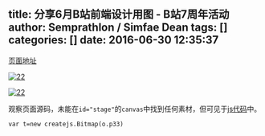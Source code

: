 title: 分享6月B站前端设计用图 - B站7周年活动
author: Semprathlon / Simfae Dean
tags: []
categories: []
date: 2016-06-30 12:35:37
---
[页面地址](http://live.bilibili.com/anniversary)

[![22](/blog/uploads/2016/06/p22-1-1024x779.png)](/blog/uploads/2016/06/p22-1.png)

[![22](/blog/uploads/2016/06/p33-1.png)](/blog/uploads/2016/06/p33-1.png)

观察页面源码，未能在`id="stage"`的`canvas`中找到任何素材，但可见于[js代码](http://static.hdslb.com/live-static/live-activity/anniversary/anniversary.bundle.min.js?2016062801)中。

`var t=new createjs.Bitmap(o.p33)`